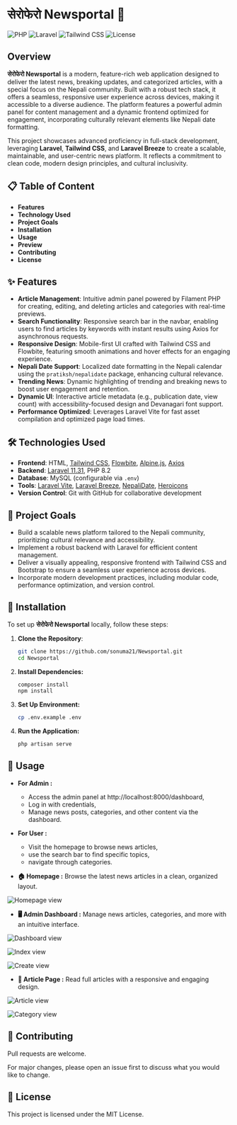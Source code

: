 # सेरोफेरो Newsportal 📰

![PHP](https://img.shields.io/badge/PHP-8.2-blue) ![Laravel](https://img.shields.io/badge/Laravel-11.31-red) ![Tailwind CSS](https://img.shields.io/badge/Tailwind_CSS-3.4.17-38B2AC) ![License](https://img.shields.io/badge/License-MIT-green)

## Overview
**सेरोफेरो Newsportal** is a modern, feature-rich web application designed to deliver the latest news, breaking updates, and categorized articles, with a special focus on the Nepali community. Built with a robust tech stack, it offers a seamless, responsive user experience across devices, making it accessible to a diverse audience. The platform features a powerful admin panel for content management and a dynamic frontend optimized for engagement, incorporating culturally relevant elements like Nepali date formatting.

This project showcases advanced proficiency in full-stack development, leveraging **Laravel**, **Tailwind CSS**, and **Laravel Breeze** to create a scalable, maintainable, and user-centric news platform. It reflects a commitment to clean code, modern design principles, and cultural inclusivity.

## 📋 Table of Content
- **Features**
- **Technology Used**
- **Project Goals**
- **Installation**
- **Usage**
- **Preview**
- **Contributing**
- **License**

## ✨ Features
- **Article Management**: Intuitive admin panel powered by Filament PHP for creating, editing, and deleting articles and categories with real-time previews.
- **Search Functionality**: Responsive search bar in the navbar, enabling users to find articles by keywords with instant results using Axios for asynchronous requests.
- **Responsive Design**: Mobile-first UI crafted with Tailwind CSS and Flowbite, featuring smooth animations and hover effects for an engaging experience.
- **Nepali Date Support**: Localized date formatting in the Nepali calendar using the `pratiksh/nepalidate` package, enhancing cultural relevance.
- **Trending News**: Dynamic highlighting of trending and breaking news to boost user engagement and retention.
- **Dynamic UI**: Interactive article metadata (e.g., publication date, view count) with accessibility-focused design and Devanagari font support.
- **Performance Optimized**: Leverages Laravel Vite for fast asset compilation and optimized page load times.

## 🛠️ Technologies Used
- **Frontend**: HTML, [Tailwind CSS](https://tailwindcss.com/), [Flowbite](https://flowbite.com/), [Alpine.js](https://alpinejs.dev/), [Axios](https://axios-http.com/)
- **Backend**: [Laravel 11.31](https://laravel.com/), PHP 8.2
- **Database**: MySQL (configurable via `.env`)
- **Tools**: [Laravel Vite](https://laravel.com/docs/vite), [Laravel Breeze](https://laravel.com/docs/starter-kits), [NepaliDate](https://github.com/pratiksh/nepalidate), [Heroicons](https://heroicons.com/)
- **Version Control**: Git with GitHub for collaborative development 

## 🎯 Project Goals
- Build a scalable news platform tailored to the Nepali community, prioritizing cultural relevance and accessibility.
- Implement a robust backend with Laravel for efficient content management.
- Deliver a visually appealing, responsive frontend with Tailwind CSS and Bootstrap to ensure a seamless user experience across devices.
- Incorporate modern development practices, including modular code, performance optimization, and version control.

## 🔧 Installation
To set up **सेरोफेरो Newsportal** locally, follow these steps:

1. **Clone the Repository**:
   ```bash
   git clone https://github.com/sonuma21/Newsportal.git
   cd Newsportal
2. **Install Dependencies:**
    ```bash
    composer install
    npm install
3. **Set Up Environment:**
    ```bash
    cp .env.example .env
4. **Run the Application:**
    ```bash
    php artisan serve

## 🚀 Usage
- **For Admin :** 
    - Access the admin panel at http://localhost:8000/dashboard, 
    - Log in with credentials,
    - Manage news posts, categories, and other content via the dashboard.
- **For User :**
    - Visit the homepage to browse news articles,
    - use the search bar to find specific topics,
    - navigate through categories.


- **🏠 Homepage :**
Browse the latest news articles in a clean, organized layout.

![Homepage view](public/images/homepage.png)

- **🖥️ Admin Dashboard :**
Manage news articles, categories, and more with an intuitive interface.

![Dashboard view](public/images/dashboard.png)

![Index view](public/images/index.png)

![Create view](public/images/create.png)

- **📝 Article Page :**
Read full articles with a responsive and engaging design.

![Article view](public/images/article.png)

![Category view](public/images/category.png)


## 🤝 Contributing
Pull requests are welcome.

For major changes, please open an issue first to discuss what you would like to change.

## 📜 License
This project is licensed under the MIT License.
